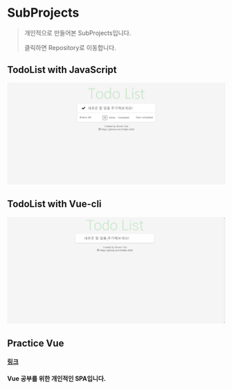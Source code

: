 # SubProjects

> 개인적으로 만들어본 SubProjects입니다.
>
> 클릭하면 Repository로 이동합니다.

## TodoList with JavaScript

<a href="https://github.com/ChaBo-4520/TodoList_Javascript"><img src="./img/main.jpg" href="https://github.com/ChaBo-4520/TodoList_Javascript">

</a>

## TodoList with Vue-cli

<a href="https://github.com/ChaBo-4520/TodoList_Vue">

<img src="./img/화면.gif">

</a>

## Practice Vue

#### [링크](https://chabo-4520.github.io/Practice_Vue/)

**Vue 공부를 위한 개인적인 SPA입니다.**

